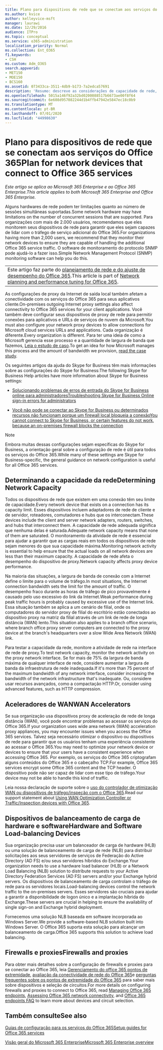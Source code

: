 ```yaml
---
title: Plano para dispositivos de rede que se conectam aos serviços do Office 365
ms.author: kvice
author: kelleyvice-msft
manager: laurawi
ms.date: 12/29/2016
audience: ITPro
ms.topic: conceptual
ms.service: o365-administration
localization_priority: Normal
ms.collection: Ent_O365
f1.keywords:
- CSH
ms.custom: Adm_O365
search.appverid:
- MET150
- MOE150
- BCS160
ms.assetid: 073433ca-3511-4db9-b173-7a2edca57691
description: 'Resumo: descreve as considerações de capacidade de rede, aceleradores de WAN e dispositivos de balanceamento de carga usados para se conectar ao Office 365.'
ms.openlocfilehash: 5015a146f92a32bd0200088517b6673ae00f8f64
ms.sourcegitcommit: 6e608d957082244d1b4ffb47942e5847ec18c0b9
ms.translationtype: MT
ms.contentlocale: pt-BR
ms.lasthandoff: 07/01/2020
ms.locfileid: "44998630"
---
```

# <a name="plan-for-network-devices-that-connect-to-office-365-services"></a><span data-ttu-id="a7693-103">Plano para dispositivos de rede que se conectam aos serviços do Office 365</span><span class="sxs-lookup"><span data-stu-id="a7693-103">Plan for network devices that connect to Office 365 services</span></span>

<span data-ttu-id="a7693-104">*Este artigo se aplica ao Microsoft 365 Enterprise e ao Office 365 Enterprise.*</span><span class="sxs-lookup"><span data-stu-id="a7693-104">*This article applies to both Microsoft 365 Enterprise and Office 365 Enterprise.*</span></span>
  
<span data-ttu-id="a7693-105">Alguns hardwares de rede podem ter limitações quanto ao número de sessões simultâneas suportadas.</span><span class="sxs-lookup"><span data-stu-id="a7693-105">Some network hardware may have limitations on the number of concurrent sessions that are supported.</span></span> <span data-ttu-id="a7693-106">Para organizações com mais de 2.000 usuários, recomendamos que eles monitorem seus dispositivos de rede para garantir que eles sejam capazes de lidar com o tráfego de serviço adicional do Office 365.</span><span class="sxs-lookup"><span data-stu-id="a7693-106">For organizations having more than 2,000 users, we recommend that they monitor their network devices to ensure they are capable of handling the additional Office 365 service traffic.</span></span> <span data-ttu-id="a7693-107">O software de monitoramento do protocolo SNMP pode ajudá-lo a fazer isso.</span><span class="sxs-lookup"><span data-stu-id="a7693-107">Simple Network Management Protocol (SNMP) monitoring software can help you do this.</span></span>

||
|:-----|
| <span data-ttu-id="a7693-108">Este artigo faz parte do [planejamento de rede e do ajuste de desempenho do Office 365](https://aka.ms/tune).</span><span class="sxs-lookup"><span data-stu-id="a7693-108">This article is part of [Network planning and performance tuning for Office 365](https://aka.ms/tune).</span></span>|

<span data-ttu-id="a7693-109">As configurações de proxy da Internet de saída local também afetam a conectividade com os serviços do Office 365 para seus aplicativos cliente.</span><span class="sxs-lookup"><span data-stu-id="a7693-109">On-premises outgoing Internet proxy settings also affect connectivity to Office 365 services for your client applications.</span></span> <span data-ttu-id="a7693-110">Você também deve configurar seus dispositivos de proxy de rede para permitir conexões para aplicativos e URLs de serviços de nuvem da Microsoft.</span><span class="sxs-lookup"><span data-stu-id="a7693-110">You must also configure your network proxy devices to allow connections for Microsoft cloud services URLs and applications.</span></span> <span data-ttu-id="a7693-111">Cada organização é diferente.</span><span class="sxs-lookup"><span data-stu-id="a7693-111">Every organization is different.</span></span> <span data-ttu-id="a7693-112">Para ter uma ideia de como a Microsoft gerencia esse processo e a quantidade de largura de banda que fazemos, [Leia o estudo de caso](https://www.microsoft.com/itshowcase/Article/Content/631/Optimizing-network-performance-for-Microsoft-Office-365).</span><span class="sxs-lookup"><span data-stu-id="a7693-112">To get an idea for how Microsoft manages this process and the amount of bandwidth we provision, [read the case study](https://www.microsoft.com/itshowcase/Article/Content/631/Optimizing-network-performance-for-Microsoft-Office-365).</span></span>
  
<span data-ttu-id="a7693-113">Os seguintes artigos da ajuda do Skype for Business têm mais informações sobre as configurações do Skype for Business:</span><span class="sxs-lookup"><span data-stu-id="a7693-113">The following Skype for Business Help articles have more information about Skype for Business settings:</span></span>
  
- [<span data-ttu-id="a7693-114">Solucionando problemas de erros de entrada do Skype for Business online para administradores</span><span class="sxs-lookup"><span data-stu-id="a7693-114">Troubleshooting Skype for Business Online sign-in errors for administrators</span></span>](https://docs.microsoft.com/skypeforbusiness/set-up-skype-for-business-online/troubleshooting-sign-in-errors-for-admins)

- [<span data-ttu-id="a7693-115">Você não pode se conectar ao Skype for Business ou determinados recursos não funcionam porque um firewall local bloqueia a conexão</span><span class="sxs-lookup"><span data-stu-id="a7693-115">You cannot connect to Skype for Business, or certain features do not work, because an on-premises firewall blocks the connection</span></span>](https://go.microsoft.com/fwlink/p/?LinkID=243625)

> [!NOTE]
> <span data-ttu-id="a7693-116">Embora muitas dessas configurações sejam específicas do Skype for Business, a orientação geral sobre a configuração de rede é útil para todos os serviços do Office 365.</span><span class="sxs-lookup"><span data-stu-id="a7693-116">While many of these settings are Skype for Business-specific, the general guidance on network configuration is useful for all Office 365 services.</span></span>
  
## <a name="determining-network-capacity"></a><span data-ttu-id="a7693-117">Determinando a capacidade da rede</span><span class="sxs-lookup"><span data-stu-id="a7693-117">Determining Network Capacity</span></span>

<span data-ttu-id="a7693-118">Todos os dispositivos de rede que existem em uma conexão têm seu limite de capacidade.</span><span class="sxs-lookup"><span data-stu-id="a7693-118">Every network device that exists on a connection has its capacity limit.</span></span> <span data-ttu-id="a7693-119">Esses dispositivos incluem adaptadores de rede de cliente e de servidor, roteadores, comutadores e hubs que os interconectam.</span><span class="sxs-lookup"><span data-stu-id="a7693-119">These devices include the client and server network adapters, routers, switches, and hubs that interconnect them.</span></span> <span data-ttu-id="a7693-120">A capacidade de rede adequada significa que nenhuma delas é saturada.</span><span class="sxs-lookup"><span data-stu-id="a7693-120">Adequate network capacity means that none of them are saturated.</span></span> <span data-ttu-id="a7693-121">O monitoramento da atividade de rede é essencial para ajudar a garantir que as cargas reais em todos os dispositivos de rede sejam menores do que sua capacidade máxima.</span><span class="sxs-lookup"><span data-stu-id="a7693-121">Monitoring network activity is essential to help ensure that the actual loads on all network devices are less than their maximum capacity.</span></span> <span data-ttu-id="a7693-122">A capacidade de rede afeta o desempenho do dispositivo de proxy.</span><span class="sxs-lookup"><span data-stu-id="a7693-122">Network capacity affects proxy device performance.</span></span>
  
<span data-ttu-id="a7693-123">Na maioria das situações, a largura de banda de conexão com a Internet define o limite para o volume de tráfego.</span><span class="sxs-lookup"><span data-stu-id="a7693-123">In most situations, the Internet connection bandwidth sets the limit for the amount of traffic.</span></span> <span data-ttu-id="a7693-124">O desempenho fraco durante as horas de tráfego de pico provavelmente é causado pelo uso excessivo do link da Internet.</span><span class="sxs-lookup"><span data-stu-id="a7693-124">Weak performance during peak traffic hours is probably caused by excessive use of the Internet link.</span></span> <span data-ttu-id="a7693-125">Essa situação também se aplica a um cenário de filial, onde os computadores do servidor proxy de filial do escritório estão conectados ao dispositivo proxy na matriz da filial através de um link de rede de longa distância (WAN) lento.</span><span class="sxs-lookup"><span data-stu-id="a7693-125">This situation also applies to a branch office scenario, where branch office proxy server computers are connected to the proxy device at the branch's headquarters over a slow Wide Area Network (WAN) link.</span></span>
  
<span data-ttu-id="a7693-126">Para testar a capacidade da rede, monitore a atividade de rede na interface de rede de proxy.</span><span class="sxs-lookup"><span data-stu-id="a7693-126">To test network capacity, monitor the network activity on the proxy network interface.</span></span> <span data-ttu-id="a7693-127">Se for mais de 75% da largura de banda máxima de qualquer interface de rede, considere aumentar a largura de banda da infraestrutura de rede inadequada.</span><span class="sxs-lookup"><span data-stu-id="a7693-127">If it's more than 75 percent of the maximum bandwidth of any network interface, consider increasing the bandwidth of the network infrastructure that's inadequate.</span></span> <span data-ttu-id="a7693-128">Ou, considere usar recursos avançados, como a compactação HTTP.</span><span class="sxs-lookup"><span data-stu-id="a7693-128">Or, consider using advanced features, such as HTTP compression.</span></span>
  
## <a name="wan-accelerators"></a><span data-ttu-id="a7693-129">Aceleradores de WAN</span><span class="sxs-lookup"><span data-stu-id="a7693-129">WAN Accelerators</span></span>

<span data-ttu-id="a7693-130">Se sua organização usa dispositivos proxy de aceleração de rede de longa distância (WAN), você pode encontrar problemas ao acessar os serviços do Office 365.</span><span class="sxs-lookup"><span data-stu-id="a7693-130">If your organization uses wide area network (WAN) acceleration proxy appliances, you may encounter issues when you access the Office 365 services.</span></span> <span data-ttu-id="a7693-131">Talvez seja necessário otimizar o dispositivo ou dispositivos de rede para garantir que os usuários tenham uma experiência consistente ao acessar o Office 365.</span><span class="sxs-lookup"><span data-stu-id="a7693-131">You may need to optimize your network device or devices to ensure that your users have a consistent experience when accessing Office 365.</span></span> <span data-ttu-id="a7693-132">Por exemplo, os serviços do Office 365 criptografam alguns conteúdos do Office 365 e o cabeçalho TCP.</span><span class="sxs-lookup"><span data-stu-id="a7693-132">For example, Office 365 services encrypt some Office 365 content and the TCP header.</span></span> <span data-ttu-id="a7693-133">O dispositivo pode não ser capaz de lidar com esse tipo de tráfego.</span><span class="sxs-lookup"><span data-stu-id="a7693-133">Your device may not be able to handle this kind of traffic.</span></span>
  
<span data-ttu-id="a7693-134">Leia nossa declaração de suporte sobre o [uso do controlador de otimização WAN ou dispositivos de tráfego/inspeção com o Office 365](https://support.microsoft.com/kb/2690045).</span><span class="sxs-lookup"><span data-stu-id="a7693-134">Read our support statement about [Using WAN Optimization Controller or Traffic/Inspection devices with Office 365](https://support.microsoft.com/kb/2690045).</span></span>
  
## <a name="hardware-and-software-load-balancing-devices"></a><span data-ttu-id="a7693-135">Dispositivos de balanceamento de carga de hardware e software</span><span class="sxs-lookup"><span data-stu-id="a7693-135">Hardware and Software Load-balancing Devices</span></span>

<span data-ttu-id="a7693-136">Sua organização precisa usar um balanceador de carga de hardware (HLB) ou uma solução de balanceamento de carga de rede (NLB) para distribuir solicitações aos seus servidores de serviços de Federação do Active Directory (AD FS) e/ou seus servidores híbridos do Exchange.</span><span class="sxs-lookup"><span data-stu-id="a7693-136">Your organization needs to use a hardware load balancer (HLB) or a Network Load Balancing (NLB) solution to distribute requests to your Active Directory Federation Services (AD FS) servers and/or your Exchange hybrid servers.</span></span> <span data-ttu-id="a7693-137">Os dispositivos de balanceamento de carga controlam o tráfego de rede para os servidores locais.</span><span class="sxs-lookup"><span data-stu-id="a7693-137">Load-balancing devices control the network traffic to the on-premises servers.</span></span> <span data-ttu-id="a7693-138">Esses servidores são cruciais para ajudar a garantir a disponibilidade de logon único e a implantação híbrida do Exchange.</span><span class="sxs-lookup"><span data-stu-id="a7693-138">These servers are crucial in helping to ensure the availability of single sign-on and Exchange hybrid deployment.</span></span>
  
<span data-ttu-id="a7693-139">Fornecemos uma solução NLB baseada em software incorporada ao Windows Server.</span><span class="sxs-lookup"><span data-stu-id="a7693-139">We provide a software-based NLB solution built into Windows Server.</span></span> <span data-ttu-id="a7693-140">O Office 365 suporta esta solução para alcançar um balanceamento de carga.</span><span class="sxs-lookup"><span data-stu-id="a7693-140">Office 365 supports this solution to achieve load balancing.</span></span>
  
## <a name="firewalls-and-proxies"></a><span data-ttu-id="a7693-141">Firewalls e proxies</span><span class="sxs-lookup"><span data-stu-id="a7693-141">Firewalls and proxies</span></span>

<span data-ttu-id="a7693-142">Para obter mais detalhes sobre a configuração de firewalls e proxies para se conectar ao Office 365, leia [Gerenciamento do office 365 pontos de extremidade](https://support.office.com/article/99cab9d4-ef59-4207-9f2b-3728eb46bf9a), [avaliação da conectividade de rede do Office 365](assessing-network-connectivity.md)e [perguntas frequentes sobre os pontos de extremidade do Office 365](https://support.office.com/article/d4088321-1c89-4b96-9c99-54c75cae2e6d) para saber mais sobre dispositivos e seleção de circuitos.</span><span class="sxs-lookup"><span data-stu-id="a7693-142">For more details on configuring firewalls and proxies to connect to Office 365, read [Managing Office 365 endpoints](https://support.office.com/article/99cab9d4-ef59-4207-9f2b-3728eb46bf9a), [Assessing Office 365 network connectivity](assessing-network-connectivity.md), and [Office 365 endpoints FAQ](https://support.office.com/article/d4088321-1c89-4b96-9c99-54c75cae2e6d) to learn more about devices and circuit selection.</span></span>
  
## <a name="see-also"></a><span data-ttu-id="a7693-143">Também consulte</span><span class="sxs-lookup"><span data-stu-id="a7693-143">See also</span></span>

[<span data-ttu-id="a7693-144">Guias de configuração para os serviços do Office 365</span><span class="sxs-lookup"><span data-stu-id="a7693-144">Setup guides for Office 365 services</span></span>](setup-guides-for-office-365.md)

[<span data-ttu-id="a7693-145">Visão geral do Microsoft 365 Enterprise</span><span class="sxs-lookup"><span data-stu-id="a7693-145">Microsoft 365 Enterprise overview</span></span>](https://docs.microsoft.com/microsoft-365/enterprise/microsoft-365-overview)
